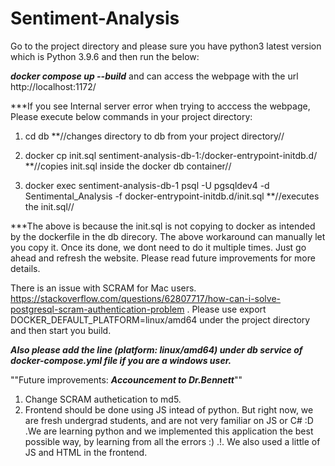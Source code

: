 # Sentiment-Analysis

Go to the project directory and please sure you have python3 latest version which is Python 3.9.6 and then run the below:

***docker compose up --build*** and can access the webpage with the url http://localhost:1172/ 

***If you see Internal server error when trying to acccess the webpage, Please execute below commands in your project directory:

1. cd db **//changes directory to db from your project directory//

2. docker cp init.sql sentiment-analysis-db-1:/docker-entrypoint-initdb.d/  **//copies init.sql inside the docker db container//

3. docker exec sentiment-analysis-db-1 psql -U pgsqldev4 -d Sentimental_Analysis -f docker-entrypoint-initdb.d/init.sql  **//executes the init.sql//

***The above is because the init.sql is not copying to docker as intended by the dockerfile in the db direcory. The above workaround can manually let you copy it. Once its done, we dont need to do it multiple times. Just go ahead and refresh the website. Please read future improvements for more details.

There is an issue with SCRAM for Mac users. https://stackoverflow.com/questions/62807717/how-can-i-solve-postgresql-scram-authentication-problem . Please use export DOCKER_DEFAULT_PLATFORM=linux/amd64 under the project directory and then start you build.

***Also please add the line (platform: linux/amd64) under db service of docker-compose.yml file if you are a windows user.***

""Future improvements: ***Accouncement to Dr.Bennett***""

1. Change SCRAM authetication to md5.
2. Frontend should be done using JS intead of python. But right now, we are fresh undergrad students, and are not very familiar on JS or C# :D .We are      learning python and we implemented this application the best possible way, by learning from all the errors :) .!. We also used a little of JS and HTML in the frontend.

